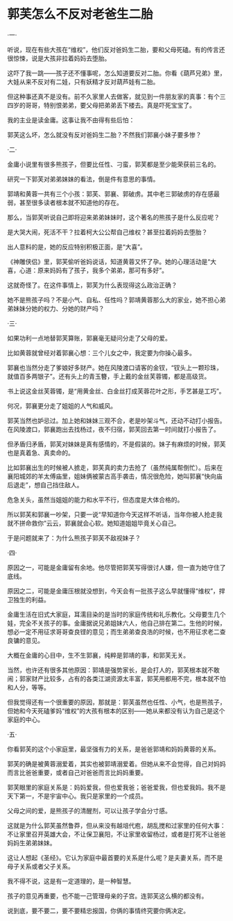 # 郭芙怎么不反对老爸生二胎

·一· 

听说，现在有些大孩在“维权”，他们反对爸妈生二胎，要和父母死磕。有的传言还很惊悚，说是大孩非拉着妈妈去堕胎。 

这吓了我一跳——孩子还不懂事呢，怎么知道要反对二胎。你看《葫芦兄弟》里，大娃从来不反对有二娃，只有妖精才反对葫芦娃有二胎。 

但这种事还真不是没有。前不久家里人去做客，就见到一件朋友家的真事：有个三四岁的哥哥，特别恨弟弟，要父母把弟弟丢下楼去。真是吓死宝宝了。 

我的主业是读金庸。这事让我不由得有些后怕： 

郭芙这么坏，怎么就没有反对爸妈生二胎？不然我们郭襄小妹子要多惨？ 

·二· 

金庸小说里有很多熊孩子，但要比任性、刁蛮，郭芙都是至少能荣获前三名的。 

研究一下郭芙对弟弟妹妹的看法，倒是件有意思的事情。 

郭靖和黄蓉一共有三个小孩：郭芙、郭襄、郭破虏。其中老三郭破虏的存在感最弱，甚至很多读者根本就不知道他的存在。 

那么，当郭芙听说自己即将迎来弟弟妹妹时，这个著名的熊孩子是什么反应呢？ 

是大哭大闹，死活不干？拉着柯大公公帮自己维权？甚至拉着妈妈去堕胎？ 

出人意料的是，她的反应特别积极正面，是“大喜”。 

《神雕侠侣》里，郭芙偷听爸妈说话，知道黄蓉又怀了孕。她的心理活动是“大喜，心道：原来妈妈有了孩子，我多个弟弟，那可有多好”。 

这就奇怪了。在这件事情上，郭芙为什么表现得这么政治正确？ 

她不是熊孩子吗？不是小气、自私、任性吗？郭靖黄蓉那么大的家业，她不担心弟弟妹妹分她的权力、分她的财产吗？ 

·三· 

如果功利一点地替郭芙算账，郭襄毫无疑问分走了父母的爱。 

比如黄蓉就曾经对着郭襄心想：三个儿女之中，我定要为你操心最多。 

郭襄也当然分走了爹娘好多财产。她在风陵渡口请客的金钗，“钗头上一颗珍珠，就值百多两银子”。还有头上的青玉簪，手上戴的金丝芙蓉镯，都是高级货。 

书上说这金丝芙蓉镯，是“用黄金丝、白金丝打成芙蓉花叶之形，手艺甚是工巧”。 

何况，郭襄更分走了姐姐的人气和威风。 

郭芙当然也妒忌过。加上她和妹妹三观不合，老是吵架斗气，还动不动打小报告。在风陵渡口，郭襄跑出去找杨过，夜不归宿，郭芙回去第一时间就打小报告了。 

但矛盾归矛盾，郭芙对妹妹是真有感情的，不是假装的。妹子有麻烦的时候，郭芙也是真着急、真卖命的。 

比如郭襄出生的时候被人掳走，郭芙真的卖力去抢了（虽然纯属帮倒忙）。后来在襄阳城郊的羊太傅庙里，姐妹俩被蒙古高手袭击，情况很危险，她叫郭襄“快向庙后退走”，想自己挡住敌人。 

危急关头，虽然当姐姐的能力和水平不行，但态度是大体合格的。 

所以郭芙和郭襄一吵架，只要一说“早知道你今天这样不听话，当年你被人抢走我就不拼命救你”云云，郭襄就会心软。她知道姐姐毕竟关心自己。 

于是问题就来了：为什么熊孩子郭芙不敌视妹子？ 

·四· 

原因之一，可能是金庸留有余地。他尽管把郭芙写得很讨人嫌，但一直为她守住了底线。 

原因之二，可能是金庸压根就没想到，今天会有一批孩子这么早就懂得“维权”，捍卫独生的利益。 

金庸生活在旧式大家庭，耳濡目染的是当时的家庭传统和礼乐教化。父母要生几个娃，完全不关孩子的事。金庸据说兄弟姐妹六人，他自己排在第二。生他的时候，想必一定不用征求哥哥查良铿的意见；而生弟弟查良浩的时候，也不用征求老二查良镛的意见。 

大概在金庸的心目中，生不生郭襄，纯粹是郭靖的事，和郭芙无关。 

当然，也许还有很多其他原因：郭靖是强势家长，是会打人的，郭芙根本就不敢闹；郭家财产比较多，占有的各类江湖资源太丰富，郭芙用都用不完，根本就不怕和人分，等等。 

但我觉得还有一个很重要的原因，那就是：郭芙虽然也任性、小气，也是熊孩子，但她和今天死磕爹妈“维权”的大孩有根本的区别——她从来都没有认为自己是这个家庭的中心。 

·五· 

你看郭芙的这个小家庭里，最坚强有力的关系，是爸爸郭靖和妈妈黄蓉的关系。 

郭芙的确是被黄蓉溺爱着，其实也被郭靖溺爱着。但她从来不会觉得，自己对妈妈而言比爸爸重要，或者自己对爸爸而言比妈妈重要。 

郭芙眼里的家庭关系是：妈妈爱我，但也爱我爸；爸爸爱我，但也爱我妈。我不是天下第一，不是宇宙中心。我只是家里的一个成员。 

父母之间的爱，是熊孩子的清醒剂，可以让孩子学会分寸感。 

这就是为什么郭芙虽然鲁莽，但从来没有越俎代庖，胡乱搅和过家里的任何大事：不让家里召开英雄大会，不让保卫襄阳，不让家里收留杨过，或者是打死不让爸爸妈妈生弟弟妹妹。 

这让人想起《圣经》。它认为家庭中最首要的关系是什么呢？是夫妻关系，而不是母子关系或者父子关系。 

我不得不说，这是有一定道理的，是一种智慧。 

孩子的意见再重要，也不能一己管理母亲的子宫。连郭芙这么横的都没有。 

说到底，要不要二，要不要精忠报国，你俩的事情终究要你俩决定。